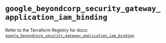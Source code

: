 # `google_beyondcorp_security_gateway_application_iam_binding`

Refer to the Terraform Registry for docs: [`google_beyondcorp_security_gateway_application_iam_binding`](https://registry.terraform.io/providers/hashicorp/google-beta/6.41.0/docs/resources/google_beyondcorp_security_gateway_application_iam_binding).
